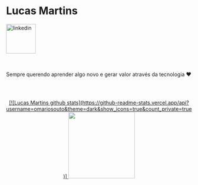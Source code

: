 
<div dsplay="inline-block">
 
 <h1 align="left">Lucas Martins</h1> 
  <a href="https://www.linkedin.com/in/lucas-martins-30823017b/">
    <img width="80px" src="https://i.ibb.co/RyZx12b/linkedin.png" alt="linkedin" style="vertical-align:top;">
  </a>
</div>

</br>
</br>

Sempre querendo aprender algo novo e gerar valor através da tecnologia  ❤

</br>

##
<p align="center">
<a href="https://github.com/lucasmv2205">
 [![Lucas Martins github stats](https://github-readme-stats.vercel.app/api?username=omariosouto&theme=dark&show_icons=true&count_private=true)]
<!--   <img height="180em" src="https://github-readme-stats-eight-theta.vercel.app/api?username=lucasmv2205&show_icons=true&theme=algolia&include_all_commits=true&count_private=true"/> -->
  <img height="180em" src="https://github-readme-stats-eight-theta.vercel.app/api/top-langs/?username=lucasmv2205&layout=compact&langs_count=8&theme=dark"/>
</a>
</p>
